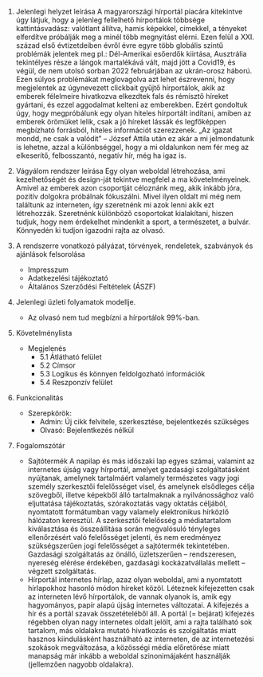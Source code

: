 1. Jelenlegi helyzet leírása
	A magyarországi hírportál piacára kitekintve úgy látjuk, hogy a jelenleg fellelhető hírportálok többsége kattintásvadász: valótlant
	állítva, hamis képekkel, címekkel, a tényeket elferdítve próbálják meg a minél több megnyitást elérni. Ezen felül a XXI. század első évtizetdeiben évről évre 
	egyre több globális szintű problémák jelentek meg pl.: Dél-Amerikai esőerdők kiirtása, Ausztrália tekintélyes része a lángok martalékává vált,
	majd jött a Covid19, és végül, de nem utolsó sorban 2022 februárjában az ukrán-orosz háború. Ezen súlyos problémákat meglovagolva azt lehet észrevenni, hogy
	megjelentek az úgynevezett clickbait gyűjtő hírportálok, akik az emberek félelmeire hivatkozva elkezdtek fals és rémísztő
	híreket gyártani, és ezzel aggodalmat kelteni az emberekben. Ezért gondoltuk úgy, hogy megpróbálunk egy olyan hiteles hírportált indítani, amiben az 
	emberek örömüket lelik, csak a jó híreket lássák és legfőképpen megbízható forrásból, hiteles információt szerezzenek. „Az igazat mondd, ne csak a valódit” – József Attila után ez akár a mi jelmondatunk is lehetne, azzal a különbséggel, hogy a mi oldalunkon nem fér meg az elkeserítő, felbosszantó, negatív hír, még ha igaz is.

2. Vágyálom rendszer leírása
	Egy olyan weboldal létrehozása, ami kezelhetőségét és design-ját tekintve megfelel a ma követelményeinek. Amivel az emberek
	azon csoportját céloznánk meg, akik inkább jóra, pozitív dolgokra próbálnak fókuszálni.
	Mivel ilyen oldalt mi még nem találtunk az interneten, így szeretnénk mi azok lenni akik ezt létrehozzák. 
	Szeretnénk különböző csoportokat kialakítani, hiszen tudjuk, hogy nem érdekelhet mindenkit a sport, a természetet, a bulvár. 
	Könnyedén ki tudjon igazodni rajta az olvasó.

3. A rendszerre vonatkozó pályázat, törvények, rendeletek, szabványok és ajánlások felsorolása
	- Impresszum
	- Adatkezelési tájékoztató
	- Általános Szerződési Feltételek (ÁSZF)

4. Jelenlegi üzleti folyamatok modellje.
	- Az olvasó nem tud megbízni a hírportálok 99%-ban. 

5. Követelménylista
	- Megjelenés
		- 5.1 Átlátható felület
		- 5.2 Címsor
		- 5.3 Logikus és könnyen feldolgozható információk
		- 5.4 Reszponzív felület

6. Funkcionalitás
	- Szerepkörök:
		- Admin: Új cikk felvitele, szerkesztése, bejelentkezés szükséges
		- Olvasó: Bejelentkezés nélkül
        
7. Fogalomszótár
	- Sajtótermék
		A napilap és más időszaki lap egyes számai, valamint az internetes újság vagy hírportál, amelyet 
		gazdasági szolgáltatásként nyújtanak, amelynek tartalmáért valamely természetes vagy jogi személy 
		szerkesztői felelősséget visel, és amelynek elsődleges célja szövegből, illetve képekből álló 
		tartalmaknak a nyilvánossághoz való eljuttatása tájékoztatás, szórakoztatás vagy oktatás céljából, 
		nyomtatott formátumban vagy valamely elektronikus hírközlő hálózaton keresztül. A szerkesztői 
		felelősség a médiatartalom kiválasztása és összeállítása során megvalósuló tényleges ellenőrzésért 
		való felelősséget jelenti, és nem eredményez szükségszerűen jogi felelősséget a sajtótermék 
		tekintetében. Gazdasági szolgáltatás az önálló, üzletszerűen – rendszeresen, nyereség elérése 
		érdekében, gazdasági kockázatvállalás mellett – végzett szolgáltatás. 
	- Hírportál
		internetes hírlap, azaz olyan weboldal, ami a nyomtatott hírlapokhoz hasonló módon híreket közöl.
		Léteznek kifejezetten csak az interneten lévő hírportálok, de vannak olyanok is, amik egy 
		hagyományos, papír alapú újság internetes változatai.
		A kifejezés a hír és a portál szavak összetételéből áll. A portál (= bejárat) kifejezés régebben 
		olyan nagy internetes oldalt jelölt, ami a rajta található sok tartalom, más oldalakra mutató 
		hivatkozás és szolgáltatás miatt hasznos kiindulásként használható az interneten, de az 
		internetezési szokások megváltozása, a közösségi média előretörése miatt manapság már inkább a 
		weboldal szinonimájaként használják (jellemzően nagyobb oldalakra).